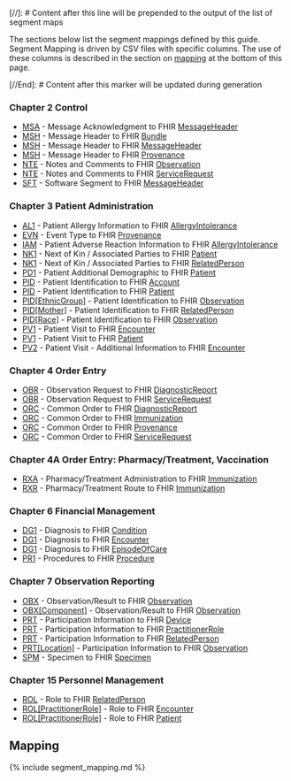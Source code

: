 <!-- segment_maps.md {% comment %}
*****************************************************************************************
*                            WARNING: DO NOT EDIT THIS FILE                             *
*                                                                                       *
* This file is generated by SUSHI. Any edits you make to this file will be overwritten. *
*                                                                                       *
* To change the contents of this file, edit the original source file at:                *
* ig-data\input\pagecontent\8_segment_maps.md                                           *
*****************************************************************************************
{% endcomment %} -->
[//]: # Content after this line will be prepended to the output of the list of segment maps

The sections below list the segment mappings defined by this guide.
Segment Mapping is driven by CSV files with specific columns. The use of these columns
is described in the section on [mapping](#mapping) at the bottom of this page.

[//End]: # Content after this marker will be updated during generation

### Chapter  2  Control

* [MSA](ConceptMap-segment-msa-to-messageheader.html) - Message Acknowledgment to FHIR [MessageHeader](http://hl7.org/fhir/R4/messageheader.html)
* [MSH](ConceptMap-segment-msh-to-bundle.html) - Message Header to FHIR [Bundle](http://hl7.org/fhir/R4/bundle.html)
* [MSH](ConceptMap-segment-msh-to-messageheader.html) - Message Header to FHIR [MessageHeader](http://hl7.org/fhir/R4/messageheader.html)
* [MSH](ConceptMap-segment-msh-to-provenance.html) - Message Header to FHIR [Provenance](http://hl7.org/fhir/R4/provenance.html)
* [NTE](ConceptMap-segment-nte-to-observation.html) - Notes and Comments to FHIR [Observation](http://hl7.org/fhir/R4/observation.html)
* [NTE](ConceptMap-segment-nte-to-servicerequest.html) - Notes and Comments to FHIR [ServiceRequest](http://hl7.org/fhir/R4/servicerequest.html)
* [SFT](ConceptMap-segment-sft-to-messageheader.html) - Software Segment to FHIR [MessageHeader](http://hl7.org/fhir/R4/messageheader.html)

### Chapter  3  Patient Administration

* [AL1](ConceptMap-segment-al1-to-allergyintolerance.html) - Patient Allergy Information to FHIR [AllergyIntolerance](http://hl7.org/fhir/R4/allergyintolerance.html)
* [EVN](ConceptMap-segment-evn-to-provenance.html) - Event Type to FHIR [Provenance](http://hl7.org/fhir/R4/provenance.html)
* [IAM](ConceptMap-segment-iam-to-allergyintolerance.html) - Patient Adverse Reaction Information to FHIR [AllergyIntolerance](http://hl7.org/fhir/R4/allergyintolerance.html)
* [NK1](ConceptMap-segment-nk1-to-patient.html) - Next of Kin / Associated Parties to FHIR [Patient](http://hl7.org/fhir/R4/patient.html)
* [NK1](ConceptMap-segment-nk1-to-relatedperson.html) - Next of Kin / Associated Parties to FHIR [RelatedPerson](http://hl7.org/fhir/R4/relatedperson.html)
* [PD1](ConceptMap-segment-pd1-to-patient.html) - Patient Additional Demographic to FHIR [Patient](http://hl7.org/fhir/R4/patient.html)
* [PID](ConceptMap-segment-pid-to-account.html) - Patient Identification to FHIR [Account](http://hl7.org/fhir/R4/account.html)
* [PID](ConceptMap-segment-pid-to-patient.html) - Patient Identification to FHIR [Patient](http://hl7.org/fhir/R4/patient.html)
* [PID[EthnicGroup]](ConceptMap-segment-pidethnicgroup-to-observation.html) - Patient Identification to FHIR [Observation](http://hl7.org/fhir/R4/observation.html)
* [PID[Mother]](ConceptMap-segment-pidmother-to-relatedperson.html) - Patient Identification to FHIR [RelatedPerson](http://hl7.org/fhir/R4/relatedperson.html)
* [PID[Race]](ConceptMap-segment-pidrace-to-observation.html) - Patient Identification to FHIR [Observation](http://hl7.org/fhir/R4/observation.html)
* [PV1](ConceptMap-segment-pv1-to-encounter.html) - Patient Visit to FHIR [Encounter](http://hl7.org/fhir/R4/encounter.html)
* [PV1](ConceptMap-segment-pv1-to-patient.html) - Patient Visit to FHIR [Patient](http://hl7.org/fhir/R4/patient.html)
* [PV2](ConceptMap-segment-pv2-to-encounter.html) - Patient Visit - Additional Information to FHIR [Encounter](http://hl7.org/fhir/R4/encounter.html)

### Chapter  4  Order Entry

* [OBR](ConceptMap-segment-obr-to-diagnosticreport.html) - Observation Request to FHIR [DiagnosticReport](http://hl7.org/fhir/R4/diagnosticreport.html)
* [OBR](ConceptMap-segment-obr-to-servicerequest.html) - Observation Request to FHIR [ServiceRequest](http://hl7.org/fhir/R4/servicerequest.html)
* [ORC](ConceptMap-segment-orc-to-diagnosticreport.html) - Common Order to FHIR [DiagnosticReport](http://hl7.org/fhir/R4/diagnosticreport.html)
* [ORC](ConceptMap-segment-orc-to-immunization.html) - Common Order to FHIR [Immunization](http://hl7.org/fhir/R4/immunization.html)
* [ORC](ConceptMap-segment-orc-to-provenance.html) - Common Order to FHIR [Provenance](http://hl7.org/fhir/R4/provenance.html)
* [ORC](ConceptMap-segment-orc-to-servicerequest.html) - Common Order to FHIR [ServiceRequest](http://hl7.org/fhir/R4/servicerequest.html)

### Chapter  4A  Order Entry:  Pharmacy/Treatment, Vaccination

* [RXA](ConceptMap-segment-rxa-to-immunization.html) - Pharmacy/Treatment Administration to FHIR [Immunization](http://hl7.org/fhir/R4/immunization.html)
* [RXR](ConceptMap-segment-rxr-to-immunization.html) - Pharmacy/Treatment Route to FHIR [Immunization](http://hl7.org/fhir/R4/immunization.html)

### Chapter  6  Financial Management

* [DG1](ConceptMap-segment-dg1-to-condition.html) - Diagnosis to FHIR [Condition](http://hl7.org/fhir/R4/condition.html)
* [DG1](ConceptMap-segment-dg1-to-encounter.html) - Diagnosis to FHIR [Encounter](http://hl7.org/fhir/R4/encounter.html)
* [DG1](ConceptMap-segment-dg1-to-episodeofcare.html) - Diagnosis to FHIR [EpisodeOfCare](http://hl7.org/fhir/R4/episodeofcare.html)
* [PR1](ConceptMap-segment-pr1-to-procedure.html) - Procedures to FHIR [Procedure](http://hl7.org/fhir/R4/procedure.html)

### Chapter  7  Observation Reporting

* [OBX](ConceptMap-segment-obx-to-observation.html) - Observation/Result to FHIR [Observation](http://hl7.org/fhir/R4/observation.html)
* [OBX[Component]](ConceptMap-segment-obxcomponent-to-observation.html) - Observation/Result to FHIR [Observation](http://hl7.org/fhir/R4/observation.html)
* [PRT](ConceptMap-segment-prt-to-device.html) - Participation Information to FHIR [Device](http://hl7.org/fhir/R4/device.html)
* [PRT](ConceptMap-segment-prt-to-practitionerrole.html) - Participation Information to FHIR [PractitionerRole](http://hl7.org/fhir/R4/practitionerrole.html)
* [PRT](ConceptMap-segment-prt-to-relatedperson.html) - Participation Information to FHIR [RelatedPerson](http://hl7.org/fhir/R4/relatedperson.html)
* [PRT[Location]](ConceptMap-segment-prtlocation-to-observation.html) - Participation Information to FHIR [Observation](http://hl7.org/fhir/R4/observation.html)
* [SPM](ConceptMap-segment-spm-to-specimen.html) - Specimen to FHIR [Specimen](http://hl7.org/fhir/R4/specimen.html)

### Chapter 15  Personnel Management

* [ROL](ConceptMap-segment-rol-to-relatedperson.html) - Role to FHIR [RelatedPerson](http://hl7.org/fhir/R4/relatedperson.html)
* [ROL[PractitionerRole]](ConceptMap-segment-rolpractitionerrole-to-encounter.html) - Role to FHIR [Encounter](http://hl7.org/fhir/R4/encounter.html)
* [ROL[PractitionerRole]](ConceptMap-segment-rolpractitionerrole-to-patient.html) - Role to FHIR [Patient](http://hl7.org/fhir/R4/patient.html)
<h2 style='--heading-prefix: ""' id='mapping'>Mapping</h2>
{% include segment_mapping.md %}
